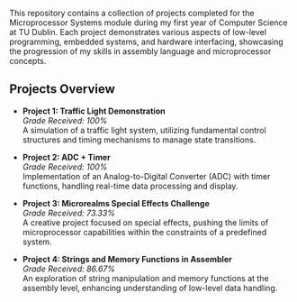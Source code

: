 This repository contains a collection of projects completed for the Microprocessor Systems module during my first year of Computer Science at TU Dublin. Each project demonstrates various aspects of low-level programming, embedded systems, and hardware interfacing, showcasing the progression of my skills in assembly language and microprocessor concepts.

## Projects Overview

- **Project 1: Traffic Light Demonstration**  
  *Grade Received: 100%*  
  A simulation of a traffic light system, utilizing fundamental control structures and timing mechanisms to manage state transitions.

- **Project 2: ADC + Timer**  
  *Grade Received: 100%*  
  Implementation of an Analog-to-Digital Converter (ADC) with timer functions, handling real-time data processing and display.

- **Project 3: Microrealms Special Effects Challenge**  
  *Grade Received: 73.33%*  
  A creative project focused on special effects, pushing the limits of microprocessor capabilities within the constraints of a predefined system.

- **Project 4: Strings and Memory Functions in Assembler**  
  *Grade Received: 86.67%*  
  An exploration of string manipulation and memory functions at the assembly level, enhancing understanding of low-level data handling.